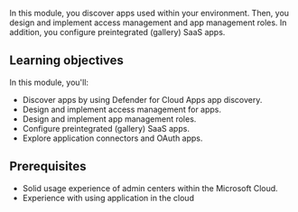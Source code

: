 In this module, you discover apps used within your environment. Then, you design and implement access management and app management roles. In addition, you configure preintegrated (gallery) SaaS apps.

## Learning objectives

In this module, you'll:

- Discover apps by using Defender for Cloud Apps app discovery.
- Design and implement access management for apps.
- Design and implement app management roles.
- Configure preintegrated (gallery) SaaS apps.
- Explore application connectors and OAuth apps.

## Prerequisites

- Solid usage experience of admin centers within the Microsoft Cloud.
- Experience with using application in the cloud
